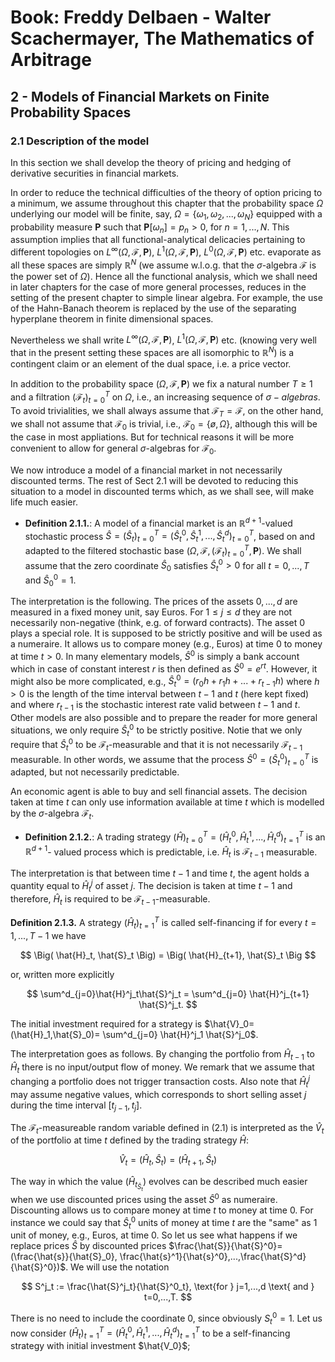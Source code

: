 # Book: Freddy Delbaen - Walter Scachermayer, The Mathematics of Arbitrage
## 2 - Models of Financial Markets on Finite Probability Spaces
### 2.1 Description of the model

In this section we shall develop the theory of pricing and hedging of derivative securities in
financial markets.

In order to reduce the technical difficulties of the theory of option pricing to a minimum, we
assume throughout this chapter that the probability space $\Omega$ underlying our model will be
finite, say, $\Omega = \{ \omega_1,\omega_2,...,\omega_N\}$ equipped with a probability
measure $\textbf{P}$ such that $\textbf{P}[\omega_n]=p_n>0$, for $n=1,...,N$. This assumption
implies that all functional-analytical delicacies pertaining to different topologies on 
$L^\infty(\Omega,\mathcal{F},\textbf{P})$, $L^{1}(\Omega,\mathcal{F},\textbf{P})$,
$L^{0}(\Omega, \mathcal{F}, \textbf{P})$ etc. evaporate as all these spaces are simply
$\mathbb{R}^N$ (we assume w.l.o.g. that the $\sigma$-algebra $\mathcal{F}$ is the power set of
$\Omega$). Hence all the functional analysis, which we shall need in later chapters for the case of
more general processes, reduces in the setting of the present chapter to simple linear algebra. For
example, the use of the Hahn-Banach theorem is replaced by the use of the separating hyperplane
theorem in finite dimensional spaces.

Nevertheless we shall write $L^\infty(\Omega, \mathcal{F}, \textbf{P})$, 
$L^1(\Omega, \mathcal{F}, \textbf{P})$ etc. (knowing very well that in the present setting these 
spaces are all isomorphic to $\mathbb{R}^N$) is a contingent claim or an element of the dual 
space, i.e. a price vector.

In addition to the probability space $(\Omega, \mathcal{F}, \textbf{P})$ we fix a natural number
$T \ge 1$ and a filtration $(\mathcal{F}_t)^T_{t=0}$ on $\Omega$, i.e., an increasing 
sequence of $\sigma-algebras$. To avoid trivialities, we shall always assume that 
$\mathcal{F}_T=\mathcal{F}$, on the other hand, we shall not assume that $\mathcal{F}_0$ is
trivial, i.e., $\mathcal{F}_0 = \{ø,\Omega\}$, although this will be the case in most 
appliations. But for technical reasons it will be more convenient to allow for general
$\sigma$-algebras for $\mathcal{F}_0$.

We now introduce a model of a financial market in not necessarily discounted terms. The 
rest of Sect 2.1 will be devoted to reducing this situation to a model in discounted terms
which, as we shall see, will make life much easier.

-   **Definition 2.1.1.**:  A model of a financial market is an $\mathbb{R}^{d+1}$-valued
                            stochastic process $\hat{S}=(\hat{S}_t)^T_{t=0}=
                            (\hat{S}^0_{t},\hat{S}^1_{t},...,\hat{S}^d_t)^T_{t=0}$, based on
                            and adapted to the filtered stochastic base 
                            $(\Omega,\mathcal{F},(\mathcal{F}_t)^T_{t=0},\textbf{P})$. We shall
                            assume that the zero coordinate $\hat{S}_0$ satisfies
                            $\hat{S}^0_t>0$ for all $t=0,...,T$ and $\hat{S}^0_0=1$.

The interpretation is the following. The prices of the assets $0,...,d$ are measured in a fixed 
money unit, say Euros. For $1 \le j \le d$ they are not necessarily non-negative (think, e.g.
of forward contracts). The asset 0 plays a special role. It is supposed to be strictly positive
and will be used as a numeraire. It allows us to compare money (e.g., Euros) at time 0 to money 
at time $t>0$. In many elementary models, $\hat{S}^0$ is simply a bank account which in case 
of constant interest $r$ is then defined as $\hat{S}^0=e^{rt}$. However, it might also be 
more complicated, e.g., $\hat{S}^0_t=(r_0h+r_1h+...+r_{t-1}h)$ where $h>0$ is the length of the 
time interval between $t-1$ and $t$ (here kept fixed) and where $r_{t-1}$ is the stochastic
interest rate valid between $t-1$ and $t$. Other models are also possible and to prepare the 
reader for more general situations, we only require $\hat{S}^0_t$ to be strictly positive.
Notie that we only require that $\hat{S}^0_t$ to be $\mathcal{F}_t$-measurable and that it is
not necessarily $\mathcal{F}_{t-1}$ measurable. In other words, we assume that the process
$\hat{S}^0=(\hat{S}^0_{t})^T_{t=0}$ is adapted, but not necessarily predictable.

An economic agent is able to buy and sell financial assets. The decision taken at time $t$
can only use information available at time $t$ which is modelled by the $\sigma$-algebra
$\mathcal{F}_t$.

-   **Definition 2.1.2.**:  A trading strategy $(\hat{H})^T_{t=0}=(\hat{H}_t^0,
                            \hat{H}^1_t,...,\hat{H}^d_t)^T_{t=1}$ is an $\mathbb{R}^{d+1}$-
                            valued process which is predictable, i.e. $\hat{H}_t$ is
                            $\mathcal{F}_{t-1}$ measurable.

The interpretation is that between time $t-1$ and time $t$, the agent holds a quantity
equal to $\hat{H}^j_t$ of asset $j$. The decision is taken at time $t-1$ and therefore,
$\hat{H}_t$ is required to be $\mathcal{F}_{t-1}$-measurable.

**Definition 2.1.3.** A strategy $(\hat{H}_t)^T_{t=1}$ is called self-financing if for every 
$t=1,...,T-1$ we have

$$
\Big( \hat{H}_t, \hat{S}_t \Big) = \Big( \hat{H}_{t+1}, \hat{S}_t \Big
$$

or, written more explicitly

$$
\sum^d_{j=0}\hat{H}^j_t\hat{S}^j_t = \sum^d_{j=0} \hat{H}^j_{t+1} \hat{S}^j_t.
$$

The initial investment required for a strategy is $\hat{V}_0=(\hat{H}_1,\hat{S}_0)=
\sum^d_{j=0} \hat{H}^j_1 \hat{S}^j_0$.

The interpretation goes as follows. By changing the portfolio from $\hat{H}_{t-1}$ to $\hat{H}_t$
there is no input/output flow of money. We remark that we assume that changing a portfolio does not 
trigger transaction costs. Also note that $\hat{H}^j_t$ may assume negative values, which corresponds
to short selling asset $j$ during the time interval $[t_{j-1}, t_j]$.

The $\mathcal{F}_t$-measureable random variable defined in (2.1) is interpreted as the $\hat{V}_t$ of the 
portfolio at time $t$ defined by the trading strategy $\hat{H}$:

$$
\hat{V}_t = (\hat{H}_t,\hat{S}_t)=(\hat{H}_{t+1},\hat{S}_t)
$$

The way in which the value $(\hat{H}_t_\hat{S}_t)$ evolves can be described much easier when we use
discounted prices using the asset $\hat{S}^0$ as numeraire. Discounting allows us to compare money at 
time $t$ to money at time 0. For instance we could say that $\hat{S}^0_t$ units of money at time $t$
are the "same" as 1 unit of money, e.g., Euros, at time $0$. So let us see what happens if we replace prices
$\hat{S}$ by discounted prices $\frac{\hat{S}}{\hat{S}^0}=(\frac{\hat{s}}{\hat{S}_0},
\frac{\hat{s}^1}{\hat{s}^0},...,\frac{\hat{S}^d}{\hat{S}^0})$. We will use the notation

$$
S^j_t := \frac{\hat{S}^j_t}{\hat{S}^0_t}, \text{for } j=1,...,d \text{ and } t=0,...,T.
$$

There is no need to include the coordinate 0, since obviously $S^0_t=1$. Let us now consider
$(\hat{H}_t)^T_{t=1}=(\hat{H}^0_t,\hat{H}^1_t,...,\hat{H}^d_t)^T_{t=1}$ to be a self-financing strategy
with initial investment $\hat{V_0}$;
